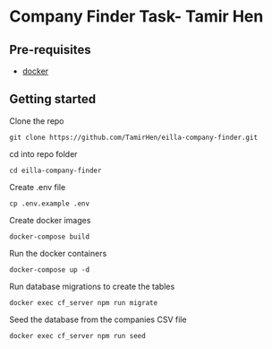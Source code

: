 # Company Finder Task- Tamir Hen

## Pre-requisites
- [docker](https://www.docker.com/)


## Getting started
Clone the repo
```shell
git clone https://github.com/TamirHen/eilla-company-finder.git
```

cd into repo folder
```shell
cd eilla-company-finder
```

Create .env file
```shell
cp .env.example .env
```

Create docker images
```shell
docker-compose build
```

Run the docker containers
```shell
docker-compose up -d
```

Run database migrations to create the tables
```shell
docker exec cf_server npm run migrate
```

Seed the database from the companies CSV file
```shell
docker exec cf_server npm run seed
```

